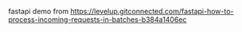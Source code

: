 fastapi demo from  https://levelup.gitconnected.com/fastapi-how-to-process-incoming-requests-in-batches-b384a1406ec
